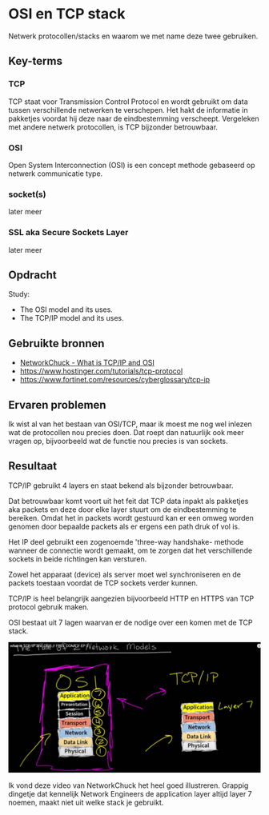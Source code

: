 # OSI en TCP stack
Netwerk protocollen/stacks en waarom we met name deze twee gebruiken.

## Key-terms

### **TCP**
TCP staat voor Transmission Control Protocol en wordt gebruikt om data tussen verschillende netwerken te verschepen.  Het hakt  de informatie in pakketjes voordat hij deze naar de eindbestemming verscheept. Vergeleken met andere netwerk protocollen, is TCP bijzonder betrouwbaar. 

### **OSI**
Open System Interconnection (OSI) is een concept methode gebaseerd op netwerk communicatie type. 

### **socket(s)**
later meer

### **SSL aka Secure Sockets Layer**
later meer

## Opdracht
Study:
- The OSI model and its uses.
- The TCP/IP model and its uses.


## Gebruikte bronnen
- [NetworkChuck - What is TCP/IP and OSI](https://www.youtube.com/watch?v=CRdL1PcherM)
- https://www.hostinger.com/tutorials/tcp-protocol
- https://www.fortinet.com/resources/cyberglossary/tcp-ip


## Ervaren problemen
Ik wist al van het bestaan van OSI/TCP, maar ik moest me nog wel inlezen wat de protocollen nou precies doen. Dat roept dan natuurlijk ook meer vragen op, bijvoorbeeld wat de functie nou precies is van sockets.

## Resultaat
TCP/IP gebruikt 4 layers en staat bekend als bijzonder betrouwbaar.

Dat betrouwbaar komt voort uit het feit dat TCP data inpakt als  pakketjes aka packets en deze door elke layer stuurt om de eindbestemming te bereiken. Omdat het in packets wordt gestuurd kan er een omweg worden genomen door bepaalde packets als er ergens een path druk of vol is. 

Het IP deel gebruikt een zogenoemde 'three-way handshake- methode wanneer de connectie wordt gemaakt, om te zorgen dat het verschillende sockets in beide richtingen kan versturen. 

Zowel het apparaat (device) als server moet wel synchroniseren en de packets toestaan voordat de TCP sockets verder kunnen. 

TCP/IP is heel belangrijk aangezien bijvoorbeeld HTTP en HTTPS van TCP protocol gebruik maken. 

OSI bestaat uit 7 lagen waarvan er de nodige over een komen met de TCP stack. 

![networkchuck](../00_includes/NTW-01_osi%20stack_vs_tcp_stack.png) 

Ik vond deze video van NetworkChuck het heel goed illustreren. 
Grappig dingetje dat kennelijk Network Engineers de application layer altijd layer 7 noemen, maakt niet uit welke stack je gebruikt. 